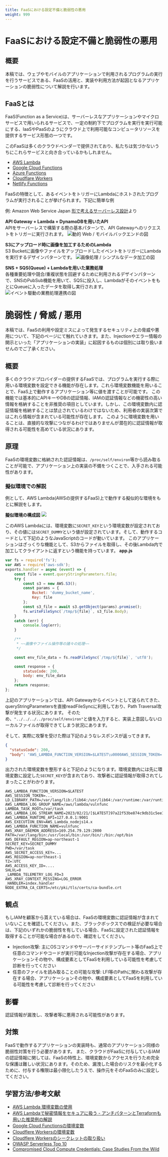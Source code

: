 ```yaml
---
title: FaaSにおける設定不備と脆弱性の悪用
weight: 999
---
```


# FaaSにおける設定不備と脆弱性の悪用
## 概要
本稿では、ウェブやモバイルのアプリケーションで利用されるプログラムの実行を行うサービスである、FaaSの活用と、実装や利用方法が起因となるアプリケーションの脆弱性について解説を行います。

## FaaSとは
FaaS(Function as a Service)は、サーバーレスなアプリケーションやマイクロサービスで用いられるサービスで、一定の制約下でプログラムを実行を実行可能にする、IaaSやPaaSのようにクラウド上で利用可能なコンピュータリソースを提供するサービス形態の一つです。

このFaaSは多くのクラウドベンダーで提供されており、私たちは気づかないうちにこれらサービスと向き合っているかもしれません。

- [AWS Lambda](https://aws.amazon.com/jp/lambda/)
- [Google Cloud Functions](https://cloud.google.com/functions?hl=ja)
- [Azure Functions](https://azure.microsoft.com/ja-jp/products/functions/)
- [Cloudflare Workers](https://www.cloudflare.com/ja-jp/products/workers/)
- [Netlify Functions](https://www.netlify.com/products/functions/)

FaaSの特徴として、あるイベントをトリガーにLambdaにホストされたプログラムが実行されることが挙げられます。下記に簡単な例

例: Amazon Web Service Japan [形で考えるサーバーレス設計](https://aws.amazon.com/jp/serverless/patterns/serverless-pattern/)より

**API Gateway + Lambda + DynamoDBを用いたAPI**<br>
APIをサーバーレスで構築する際の基本パターンで、API Gatewayへのリクエストをトリガーに実行されます。
![動的 Web / モバイルバックエンドの図](../image/Pattern-DynamicWeb.3ba6461f647c5156223f5b6710f151c7c542a67a.png)

**S3にアップロード時に画像を加工するためのLambda**<br>
S3 Bucketに画像やファイルをアップロードしたイベントをトリガーにLambdaを実行するデザインパターンです。
![画像処理 / シンプルなデータ加工の図](../image/Pattern-S3-processing.0a24e9465dec531156f56ce1c961d00a8e529f3a.png)

**SNS + SQS(Queue) + Lambdaを用いた業務処理**<br>
各種重要処理や競合/重複状態を回避するために利用されるデザインパターンで、SNSのPubSub機能を用いて、SQSに投入し、LambdaがそのイベントをもとにQueueに入ったデータを取得し実行されます。
![イベント駆動の業務処理連携の図](../image/Pattern-Integration.77b207fd045bc2283fe06cb76dc934764ca7114a.png)

# 脆弱性 / 脅威 / 悪用

本稿では、FaaSの利用や設定ミスによって発生するセキュリティ上の脅威や悪用について、下記のページにて触れていきます。また、Injectionやエラー情報の開示といった「アプリケーションの実装」に起因するものは個別には取り扱いませんのでご了承ください。

## 概要

多くのクラウドプロバイダーの提供するFaaSでは、プログラムを実行する際に用いる環境変数を設定できる機能が存在します。これら環境変数機能を用いることで、FaaS上で動作するアプリケーション等に値を渡すことが可能です。
この機能では基本的にAPIキーやDBの認証情報、IAMの認証情報などの機密性の高い情報を格納することを非推奨の項目としています。しかし、この環境変数内に認証情報を格納することは禁止されているわけではないため、利用者の実装次第ではこれら情報が含まれている可能性が存在します。
このように環境変数を用いることは、直接的な攻撃につながるわけではありませんが潜在的に認証情報が取得される可能性を高めている状況にあります。

## 原理

FaaSの環境変数に格納された認証情報は、`/proc/self/environ`等から読み取ることが可能で、アプリケーション上の実装の不備をつくことで、入手される可能性があります。

### 擬似環境での解説

例として、AWS Lambda(AWSの提供するFaaS)上で動作する擬似的な環境をもとに解説をします。

**擬似環境の構成図**
![](../image/Pasted-image-20230221233149.png)

このAWS Lambdaには、環境変数に`SECRET_KEY`という環境変数が設定されており、その値には`SECRET_DUMMY`という値が設定されています。そして、動作するコードとして下記のようなJavaScriptのコードが動いています。
このアプリケーションはざっくりな機能として、S3からファイルを取得し、その後Lambda内で加工してクライアントに返すという機能を持っています。
**app.js**
```js
var fs = require('fs');
var AWS = require('aws-sdk');
exports.handler = async (event) => {
    const file = event.queryStringParameters.file;
    try {
        const s3 = new AWS.S3();
        const params = {
            Bucket: 'dummy_bucket_name',
            Key: file
        };
        const s3_file = await s3.getObject(params).promise();
        fs.writeFileSync(`/tmp/${file}`, s3_file.Body);
    }
    catch (err) {
        console.log(err);
    }

    /**
     * ~~画像やファイル操作等の諸々の処理~~
     */

    const env_file_data = fs.readFileSync(`/tmp/${file}`, 'utf8');

    const response = {
        statusCode: 200,
        body: env_file_data
    };
    return response;
};

```

上記のアプリケーションでは、API Gatewayからイベントとして送られてきた、queryStringParametersを直接readFileSyncに利用しており、Path Traversal攻撃が発生する状況にあります。
そのため、`"../../../../proc/self/environ"`と値を入力すると、実装上意図しないローカルファイルが取得できてしまう状況にあります。

そして、実際に攻撃を受けた際は下記のようなレスポンスが返ってきます。

```json
{
  "statusCode": 200,
  "body": "AWS_LAMBDA_FUNCTION_VERSION=$LATEST\u0000AWS_SESSION_TOKEN=...\u0000LD_LIBRARY_PATH=/var/lang/lib:/lib64:/usr/lib64:/var/runtime:/var/runtime/lib:/var/task:/var/task/lib:/opt/lib\u0000AWS_LAMBDA_LOG_GROUP_NAME=/aws/lambda/vulnfunc\u0000LAMBDA_TASK_ROOT=/var/task\u0000AWS_LAMBDA_LOG_STREAM_NAME=2023/02/21/[$LATEST]97a22f53be874c9db31c5ee126df276e\u0000AWS_LAMBDA_RUNTIME_API=127.0.0.1:9001\u0000AWS_EXECUTION_ENV=AWS_Lambda_nodejs14.x\u0000AWS_LAMBDA_FUNCTION_NAME=vulnfunc\u0000AWS_XRAY_DAEMON_ADDRESS=169.254.79.129:2000\u0000PATH=/var/lang/bin:/usr/local/bin:/usr/bin/:/bin:/opt/bin\u0000AWS_DEFAULT_REGION=ap-northeast-1\u0000SECRET_KEY=SECRET_DUMMY\u0000PWD=/var/task\u0000AWS_SECRET_ACCESS_KEY=...\u0000LAMBDA_RUNTIME_DIR=/var/runtime\u0000LANG=en_US.UTF-8\u0000AWS_LAMBDA_INITIALIZATION_TYPE=on-demand\u0000NODE_PATH=/opt/nodejs/node14/node_modules:/opt/nodejs/node_modules:/var/runtime/node_modules:/var/runtime:/var/task\u0000AWS_REGION=ap-northeast-1\u0000TZ=:UTC\u0000AWS_ACCESS_KEY_ID=....\u0000SHLVL=0\u0000_AWS_XRAY_DAEMON_ADDRESS=....\u0000_AWS_XRAY_DAEMON_PORT=2000\u0000_LAMBDA_TELEMETRY_LOG_FD=3\u0000AWS_XRAY_CONTEXT_MISSING=LOG_ERROR\u0000_HANDLER=index.handler\u0000AWS_LAMBDA_FUNCTION_MEMORY_SIZE=128\u0000NODE_EXTRA_CA_CERTS=/etc/pki/tls/certs/ca-bundle.crt\u0000"
}
```

出力された環境変数を整形すると下記のようになります。環境変数内には先に環境変数に設定した`SECRET_KEY`が含まれており、攻撃者に認証情報が取得されてしまったことがわかります。
```
AWS_LAMBDA_FUNCTION_VERSION=$LATEST
AWS_SESSION_TOKEN=...
LD_LIBRARY_PATH=/var/lang/lib:/lib64:/usr/lib64:/var/runtime:/var/runtime/lib:/var/task:/var/task/lib:/opt/lib
AWS_LAMBDA_LOG_GROUP_NAME=/aws/lambda/vulnfunc
LAMBDA_TASK_ROOT=/var/task
AWS_LAMBDA_LOG_STREAM_NAME=2023/02/21/[$LATEST]97a22f53be874c9db31c5ee126df276e
AWS_LAMBDA_RUNTIME_API=127.0.0.1:9001
AWS_EXECUTION_ENV=AWS_Lambda_nodejs14.x
AWS_LAMBDA_FUNCTION_NAME=vulnfunc
AWS_XRAY_DAEMON_ADDRESS=169.254.79.129:2000
PATH=/var/lang/bin:/usr/local/bin:/usr/bin/:/bin:/opt/bin
AWS_DEFAULT_REGION=ap-northeast-1
SECRET_KEY=SECRET_DUMMY
PWD=/var/task
AWS_SECRET_ACCESS_KEY=...
AWS_REGION=ap-northeast-1
TZ=:UTC
AWS_ACCESS_KEY_ID=....
SHLVL=0
_LAMBDA_TELEMETRY_LOG_FD=3
AWS_XRAY_CONTEXT_MISSING=LOG_ERROR
_HANDLER=index.handler
NODE_EXTRA_CA_CERTS=/etc/pki/tls/certs/ca-bundle.crt
```

## 観点

もしIAMを顧客から貰えている場合は、FaaSの環境変数に認証情報が含まれていないことを確認してください。また、ブラックボックスでの検証が必要な場合は、下記のいずれかの脆弱性を有している場合、FaaSに設定された認証情報を取得することが可能な場合があるので、確認をしてください。

- Injection攻撃: 主にOSコマンドやサーバーサイドテンプレート等のFaaS上で任意のコマンドやコードが実行可能なInjection攻撃が存在する場合、アプリケーションその物や、構成要素としてFaaSを利用している可能性を考慮して診断を行ってください
- 任意のファイルを読み取ることの可能な攻撃: LFI等のPathに関わる攻撃が存在する場合、アプリケーションその物や、構成要素としてFaaSを利用している可能性を考慮して診断を行ってください

## 影響

認証情報が漏洩し、攻撃者等に悪用される可能性があります。

## 対策

FaaSで動作するアプリケーションの実装時も、通常のアプリケーション同様の脆弱性対策を行う必要があります。
また、クラウドがFaaSに付与しているIAMの認証情報に関しては、FaaSの特性上、環境変数からアクセスを行うため完全な保護は難しい状況にあります。そのため、漏洩した場合のリスクを最小化するために、付与する権限は最小限化したうえで、操作元をそのFaaSのみに設定してください。

## 学習方法/参考文献
- [AWS Lambda 環境変数の使用](https://docs.aws.amazon.com/ja_jp/lambda/latest/dg/configuration-envvars.html)
- [AWS Lambdaで秘密情報をセキュアに扱う - アンチパターンとTerraformも用いた推奨例の解説](https://blog.flatt.tech/entry/lambda_secret_security)
- [Google Cloud Functionsの環境変数](https://cloud.google.com/functions/docs/configuring/env-var?hl=ja)
- [Cloudflere Workersの環境変数](https://developers.cloudflare.com/workers/platform/environment-variables/)
- [Cloudflere Workersのシークレットの取り扱い](https://developers.cloudflare.com/workers/platform/environment-variables/#add-secrets-to-your-project)
- [OWASP Serverless Top 10](https://owasp.org/www-project-serverless-top-10/)
- [Compromised Cloud Compute Credentials: Case Studies From the Wild](https://unit42.paloaltonetworks.com/compromised-cloud-compute-credentials/)
